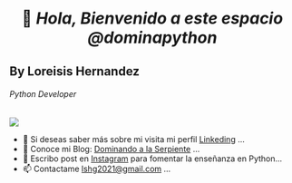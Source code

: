  # <p align=center>  👋 ***Hola, Bienvenido a este espacio @dominapython*** </p>
 ## By Loreisis Hernandez
 ###### *Python Developer*
 
 ![](https://github.com/dominapython/dominapython/blob/main/Facebook%20cover%20simple%20geom%C3%A9trico%20music%20playlist%20%5BLOFI%5D%20morado%20y%20amarillo%20verde.jpg)
  
- 👀 Si deseas saber más sobre mi visita mi perfil [Linkeding](https://www.linkedin.com/in/loreisis-hern%C3%A1ndez-418450194/) ...
- 🌱 Conoce mi Blog: [Dominando a la Serpiente](https://djangoblogcodigopy.herokuapp.com/blog/home/) ...
- 💞️ Escribo post en [Instagram](https://www.instagram.com/dominapython/) para fomentar la enseñanza en Python...
- 📫 Contactame lshg2021@gmail.com ...

<!---
dominapython/dominapython is a ✨ special ✨ repository because its `README.md` (this file) appears on your GitHub profile.
You can click the Preview link to take a look at your changes.
--->
